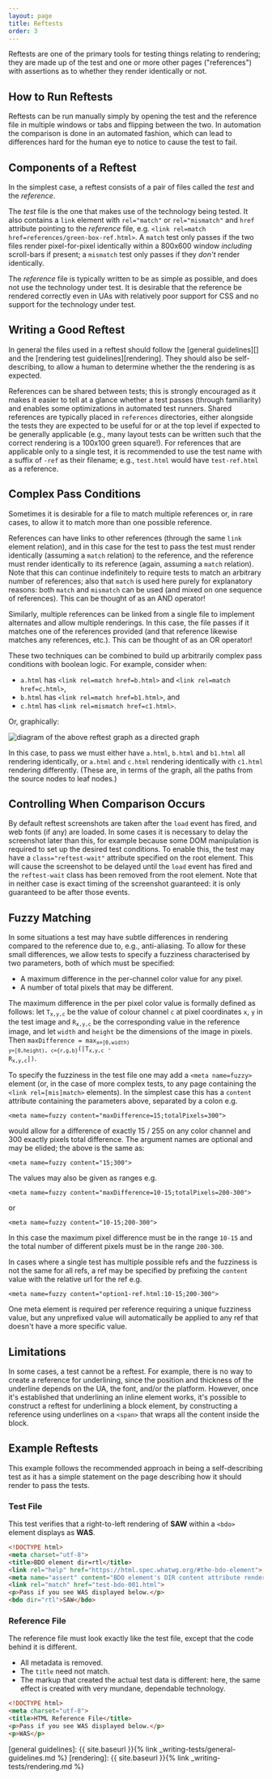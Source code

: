 ```yaml
---
layout: page
title: Reftests
order: 3
---
```


Reftests are one of the primary tools for testing things relating to
rendering; they are made up of the test and one or more other pages
("references") with assertions as to whether they render identically
or not.

## How to Run Reftests

Reftests can be run manually simply by opening the test and the
reference file in multiple windows or tabs and flipping between the
two. In automation the comparison is done in an automated fashion,
which can lead to differences hard for the human eye to notice to
cause the test to fail.

## Components of a Reftest

In the simplest case, a reftest consists of a pair of files called the
*test* and the *reference*.

The *test* file is the one that makes use of the technology being
tested. It also contains a `link` element with `rel="match"` or
`rel="mismatch"` and `href` attribute pointing to the *reference*
file, e.g. `<link rel=match href=references/green-box-ref.html>`. A
`match` test only passes if the two files render pixel-for-pixel
identically within a 800x600 window *including* scroll-bars if
present; a `mismatch` test only passes if they *don't* render
identically.

The *reference* file is typically written to be as simple as possible,
and does not use the technology under test. It is desirable that the
reference be rendered correctly even in UAs with relatively poor
support for CSS and no support for the technology under test.

## Writing a Good Reftest

In general the files used in a reftest should follow
the [general guidelines][] and
the [rendering test guidelines][rendering]. They should also be
self-describing, to allow a human to determine whether the the
rendering is as expected.

References can be shared between tests; this is strongly encouraged as
it makes it easier to tell at a glance whether a test passes (through
familiarity) and enables some optimizations in automated test
runners. Shared references are typically placed in `references`
directories, either alongside the tests they are expected to be useful
for or at the top level if expected to be generally applicable (e.g.,
many layout tests can be written such that the correct rendering is a
100x100 green square!). For references that are applicable only to a
single test, it is recommended to use the test name with a suffix of
`-ref` as their filename; e.g., `test.html` would have `test-ref.html`
as a reference.

## Complex Pass Conditions

Sometimes it is desirable for a file to match multiple references or,
in rare cases, to allow it to match more than one possible reference.

References can have links to other references (through the same `link`
element relation), and in this case for the test to pass the test must
render identically (assuming a `match` relation) to the reference, and
the reference must render identically to its reference (again,
assuming a `match` relation). Note that this can continue indefinitely
to require tests to match an arbitrary number of references; also that
`match` is used here purely for explanatory reasons: both `match` and
`mismatch` can be used (and mixed on one sequence of references). This
can be thought of as an AND operator!

Similarly, multiple references can be linked from a single file to
implement alternates and allow multiple renderings. In this case, the
file passes if it matches one of the references provided (and that
reference likewise matches any references, etc.). This can be thought
of as an OR operator!

These two techniques can be combined to build up arbitrarily complex
pass conditions with boolean logic. For example, consider when:

 * `a.html` has `<link rel=match href=b.html>` and `<link rel=match
href=c.html>`,
 * `b.html` has `<link rel=match href=b1.html>`, and
 * `c.html` has `<link rel=mismatch href=c1.html>`.

Or, graphically:

<img src="{{ site.baseurl }}{% link assets/reftest_graph_example.svg %}"
     alt="diagram of the above reftest graph as a directed graph">

In this case, to pass we must either have `a.html`, `b.html` and
`b1.html` all rendering identically, or `a.html` and `c.html`
rendering identically with `c1.html` rendering differently. (These
are, in terms of the graph, all the paths from the source nodes to
leaf nodes.)

## Controlling When Comparison Occurs

By default reftest screenshots are taken after the `load` event has
fired, and web fonts (if any) are loaded. In some cases it is
necessary to delay the screenshot later than this, for example because
some DOM manipulation is required to set up the desired test
conditions. To enable this, the test may have a `class="reftest-wait"`
attribute specified on the root element. This will cause the
screenshot to be delayed until the `load` event has fired and the
`reftest-wait` class has been removed from the root element. Note that
in neither case is exact timing of the screenshot guaranteed: it is
only guaranteed to be after those events.

## Fuzzy Matching

In some situations a test may have subtle differences in rendering
compared to the reference due to, e.g., anti-aliasing. To allow for
these small differences, we allow tests to specify a fuzziness
characterised by two parameters, both of which must be specified:

 * A maximum difference in the per-channel color value for any pixel.
 * A number of total pixels that may be different.

The maximum difference in the per pixel color value is formally
defined as follows: let <code>T<sub>x,y,c</sub></code> be the value of
colour channel `c` at pixel coordinates `x`, `y` in the test image and
<code>R<sub>x,y,c</sub></code> be the corresponding value in the
reference image, and let <code>width</code> and <code>height</code> be
the dimensions of the image in pixels. Then <code>maxDifference =
max<sub>x=[0,width) y=[0,height), c={r,g,b}</sub>(|T<sub>x,y,c</sub> -
R<sub>x,y,c</sub>|)</code>.

To specify the fuzziness in the test file one may add a `<meta
name=fuzzy>` element (or, in the case of more complex tests, to any
page containing the `<link rel=[mis]match>` elements). In the simplest
case this has a `content` attribute containing the parameters above,
separated by a colon e.g.

```
<meta name=fuzzy content="maxDifference=15;totalPixels=300">
```

would allow for a  difference of exactly 15 / 255 on any color channel
and 300 exactly pixels total difference. The argument names are optional
and may be elided; the above is the same as:

```
<meta name=fuzzy content="15;300">
```

The values may also be given as ranges e.g.

```
<meta name=fuzzy content="maxDifference=10-15;totalPixels=200-300">
```

or

```
<meta name=fuzzy content="10-15;200-300">
```

In this case the maximum pixel difference must be in the range
`10-15` and the total number of different pixels must be in the range
`200-300`.

In cases where a single test has multiple possible refs and the
fuzziness is not the same for all refs, a ref may be specified by
prefixing the `content` value with the relative url for the ref e.g.

```
<meta name=fuzzy content="option1-ref.html:10-15;200-300">
```

One meta element is required per reference requiring a unique
fuzziness value, but any unprefixed value will automatically be
applied to any ref that doesn't have a more specific value.

## Limitations

In some cases, a test cannot be a reftest. For example, there is no
way to create a reference for underlining, since the position and
thickness of the underline depends on the UA, the font, and/or the
platform. However, once it's established that underlining an inline
element works, it's possible to construct a reftest for underlining
a block element, by constructing a reference using underlines on a
```<span>``` that wraps all the content inside the block.

## Example Reftests

This example follows the recommended approach in being a
self-describing test as it has a simple statement on the page
describing how it should render to pass the tests.

### Test File

This test verifies that a right-to-left rendering of **SAW** within a
```<bdo>``` element displays as **WAS**.

```html
<!DOCTYPE html>
<meta charset="utf-8">
<title>BDO element dir=rtl</title>
<link rel="help" href="https://html.spec.whatwg.org/#the-bdo-element">
<meta name="assert" content="BDO element's DIR content attribute renders corrently given value of 'rtl'.">
<link rel="match" href="test-bdo-001.html">
<p>Pass if you see WAS displayed below.</p>
<bdo dir="rtl">SAW</bdo>
```

### Reference File

The reference file must look exactly like the test file,
except that the code behind it is different.

* All metadata is removed.
* The ```title``` need not match.
* The markup that created the actual test data is
  different: here, the same effect is created with
  very mundane, dependable technology.

```html
<!DOCTYPE html>
<meta charset="utf-8">
<title>HTML Reference File</title>
<p>Pass if you see WAS displayed below.</p>
<p>WAS</p>
```


[general guidelines]: {{ site.baseurl }}{% link _writing-tests/general-guidelines.md %}
[rendering]: {{ site.baseurl }}{% link _writing-tests/rendering.md %}
